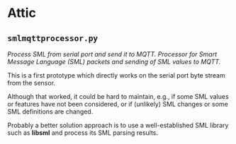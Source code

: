 # Attic

## `smlmqttprocessor.py`

*Process SML from serial port and send it to MQTT.
Processor for Smart Message Language (SML) packets and
sending of SML values to MQTT.*

This is a first prototype which directly works on the serial port byte stream from the sensor.

Although that worked, it could be hard to maintain, e.g., if some SML values or features have not been considered, or if (unlikely) SML changes or some SML definitions are changed.

Probably a better solution approach is to use a well-established SML library such as **libsml** and process its SML parsing results.
